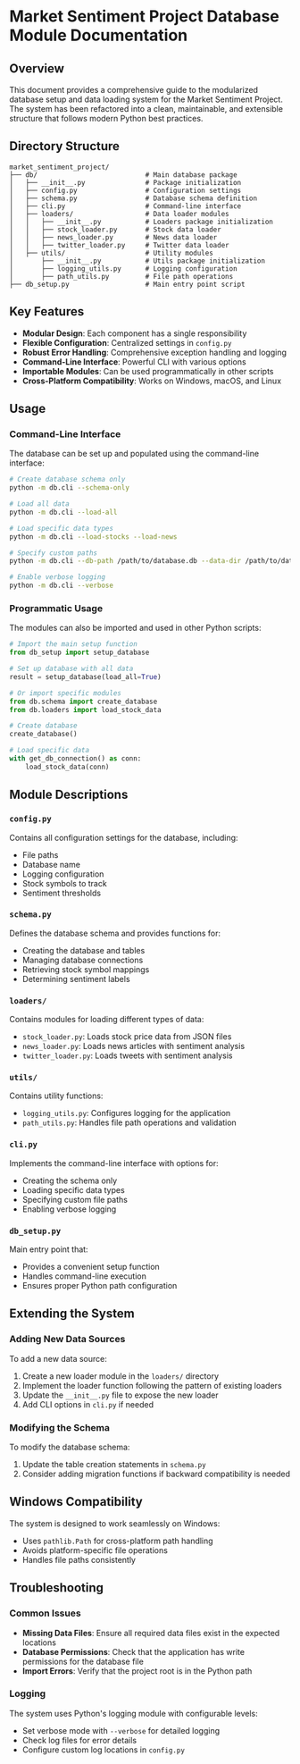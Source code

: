 # Market Sentiment Project Database Module Documentation

## Overview

This document provides a comprehensive guide to the modularized database setup and data loading system for the Market Sentiment Project. The system has been refactored into a clean, maintainable, and extensible structure that follows modern Python best practices.

## Directory Structure

```
market_sentiment_project/
├── db/                           # Main database package
│   ├── __init__.py               # Package initialization
│   ├── config.py                 # Configuration settings
│   ├── schema.py                 # Database schema definition
│   ├── cli.py                    # Command-line interface
│   ├── loaders/                  # Data loader modules
│   │   ├── __init__.py           # Loaders package initialization
│   │   ├── stock_loader.py       # Stock data loader
│   │   ├── news_loader.py        # News data loader
│   │   ├── twitter_loader.py     # Twitter data loader
│   ├── utils/                    # Utility modules
│       ├── __init__.py           # Utils package initialization
│       ├── logging_utils.py      # Logging configuration
│       ├── path_utils.py         # File path operations
├── db_setup.py                   # Main entry point script
```

## Key Features

- **Modular Design**: Each component has a single responsibility
- **Flexible Configuration**: Centralized settings in `config.py`
- **Robust Error Handling**: Comprehensive exception handling and logging
- **Command-Line Interface**: Powerful CLI with various options
- **Importable Modules**: Can be used programmatically in other scripts
- **Cross-Platform Compatibility**: Works on Windows, macOS, and Linux

## Usage

### Command-Line Interface

The database can be set up and populated using the command-line interface:

```bash
# Create database schema only
python -m db.cli --schema-only

# Load all data
python -m db.cli --load-all

# Load specific data types
python -m db.cli --load-stocks --load-news

# Specify custom paths
python -m db.cli --db-path /path/to/database.db --data-dir /path/to/data

# Enable verbose logging
python -m db.cli --verbose
```

### Programmatic Usage

The modules can also be imported and used in other Python scripts:

```python
# Import the main setup function
from db_setup import setup_database

# Set up database with all data
result = setup_database(load_all=True)

# Or import specific modules
from db.schema import create_database
from db.loaders import load_stock_data

# Create database
create_database()

# Load specific data
with get_db_connection() as conn:
    load_stock_data(conn)
```

## Module Descriptions

### `config.py`

Contains all configuration settings for the database, including:
- File paths
- Database name
- Logging configuration
- Stock symbols to track
- Sentiment thresholds

### `schema.py`

Defines the database schema and provides functions for:
- Creating the database and tables
- Managing database connections
- Retrieving stock symbol mappings
- Determining sentiment labels

### `loaders/`

Contains modules for loading different types of data:
- `stock_loader.py`: Loads stock price data from JSON files
- `news_loader.py`: Loads news articles with sentiment analysis
- `twitter_loader.py`: Loads tweets with sentiment analysis

### `utils/`

Contains utility functions:
- `logging_utils.py`: Configures logging for the application
- `path_utils.py`: Handles file path operations and validation

### `cli.py`

Implements the command-line interface with options for:
- Creating the schema only
- Loading specific data types
- Specifying custom file paths
- Enabling verbose logging

### `db_setup.py`

Main entry point that:
- Provides a convenient setup function
- Handles command-line execution
- Ensures proper Python path configuration

## Extending the System

### Adding New Data Sources

To add a new data source:

1. Create a new loader module in the `loaders/` directory
2. Implement the loader function following the pattern of existing loaders
3. Update the `__init__.py` file to expose the new loader
4. Add CLI options in `cli.py` if needed

### Modifying the Schema

To modify the database schema:

1. Update the table creation statements in `schema.py`
2. Consider adding migration functions if backward compatibility is needed

## Windows Compatibility

The system is designed to work seamlessly on Windows:
- Uses `pathlib.Path` for cross-platform path handling
- Avoids platform-specific file operations
- Handles file paths consistently

## Troubleshooting

### Common Issues

- **Missing Data Files**: Ensure all required data files exist in the expected locations
- **Database Permissions**: Check that the application has write permissions for the database file
- **Import Errors**: Verify that the project root is in the Python path

### Logging

The system uses Python's logging module with configurable levels:
- Set verbose mode with `--verbose` for detailed logging
- Check log files for error details
- Configure custom log locations in `config.py`
